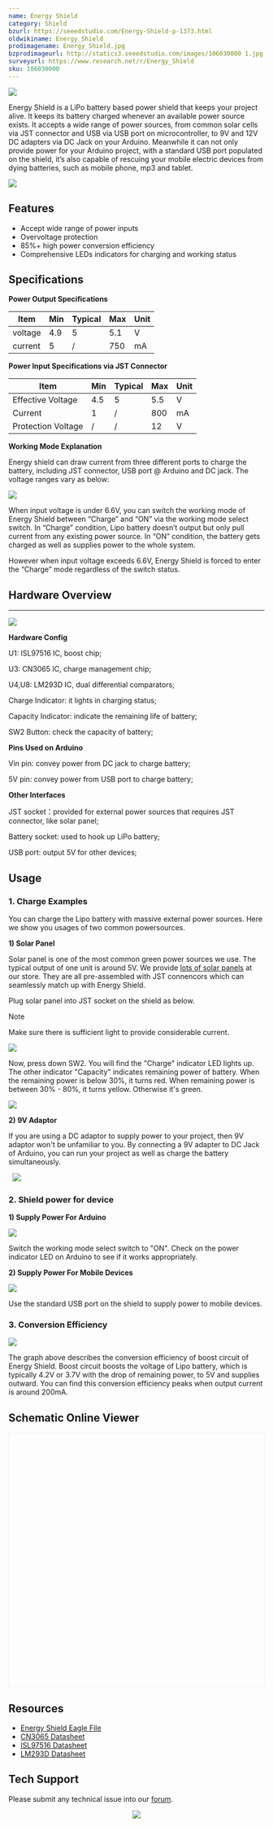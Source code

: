 ```yaml
---
name: Energy Shield
category: Shield
bzurl: https://seeedstudio.com/Energy-Shield-p-1373.html
oldwikiname: Energy_Shield
prodimagename: Energy_Shield.jpg
bzprodimageurl: http://statics3.seeedstudio.com/images/106030000 1.jpg
surveyurl: https://www.research.net/r/Energy_Shield
sku: 106030000
---
```


![](https://raw.githubusercontent.com/SeeedDocument/Energy_Shield/master/img/Energy_Shield.jpg)

Energy Shield is a LiPo battery based power shield that keeps your project alive. It keeps its battery charged whenever an available power source exists. It accepts a wide range of power sources, from common solar cells via JST connector and USB via USB port on microcontroller, to 9V and 12V DC adapters via DC Jack on your Arduino. Meanwhile it can not only provide power for your Arduino project, with a standard USB port populated on the shield, it’s also capable of rescuing your mobile electric devices from dying batteries, such as mobile phone, mp3 and tablet.

[![](https://files.seeedstudio.com/wiki/common/Get_One_Now_Banner.png)](http://www.seeedstudio.com/energy-shield-p-1373.html)

Features
--------

-   Accept wide range of power inputs
-   Overvoltage protection
-   85%+ high power conversion efficiency
-   Comprehensive LEDs indicators for charging and working status

Specifications
--------------

**Power Output Specifications**

| Item    | Min | Typical | Max | Unit |
|---------|-----|---------|-----|------|
| voltage | 4.9 | 5       | 5.1 | V    |
| current | 5   | /       | 750 | mA   |

**Power Input Specifications via JST Connector**

| Item               | Min | Typical | Max | Unit |
|--------------------|-----|---------|-----|------|
| Effective Voltage  | 4.5 | 5       | 5.5 | V    |
| Current            | 1   | /       | 800 | mA   |
| Protection Voltage | /   | /       | 12  | V    |

**Working Mode Explanation**

Energy shield can draw current from three different ports to charge the battery, including JST connector, USB port @ Arduino and DC jack. The voltage ranges vary as below:

![](https://raw.githubusercontent.com/SeeedDocument/Energy_Shield/master/img/Working_Mode_Explanation.jpg)

When input voltage is under 6.6V, you can switch the working mode of Energy Shield between “Charge” and “ON” via the working mode select switch. In “Charge” condition, Lipo battery doesn’t output but only pull current from any existing power source. In “ON” condition, the battery gets charged as well as supplies power to the whole system.

However when input voltage exceeds 6.6V, Energy Shield is forced to enter the “Charge” mode regardless of the switch status.


## Hardware Overview
---------

![](https://raw.githubusercontent.com/SeeedDocument/Energy_Shield/master/img/Energy_Shield_Interface_V2.0.jpg)

**Hardware Config**

U1: ISL97516 IC, boost chip;

U3: CN3065 IC, charge management chip;

U4,U8: LM293D IC, dual differential comparators;

Charge Indicator: it lights in charging status;

Capacity Indicator: indicate the remaining life of battery;

SW2 Button: check the capacity of battery;

**Pins Used on Arduino**

Vin pin: convey power from DC jack to charge battery;

5V pin: convey power from USB port to charge battery;

**Other Interfaces**

JST socket：provided for external power sources that requires JST connector, like solar panel;

Battery socket: used to hook up LiPo battery;

USB port: output 5V for other devices;

Usage
-----

### 1. Charge Examples

You can charge the Lipo battery with massive external power sources. Here we show you usages of two common powersources. 

**1) Solar Panel**    

Solar panel is one of the most common green power sources we use. The typical output of one unit is around 5V. We provide [lots of solar panels](http://www.seeedstudio.com/s/solar%20panel.html) at our store. They are all pre-assembled with JST connencors which can seamlessly match up with Energy Shield. 

Plug solar panel into JST socket on the shield as below.

<div class="admonition note">
<p class="admonition-title">Note</p>
Make sure there is sufficient light to provide considerable current.
</div>

![](https://raw.githubusercontent.com/SeeedDocument/Energy_Shield/master/img/Charge_using_Solar_Panel_.jpg)

Now, press down SW2. You will find the "Charge" indicator LED lights up. The other indicator "Capacity" indicates remaining power of battery. When the remaining power is below 30%, it turns red. When remaining power is between 30% - 80%, it turns yellow. Otherwise it's green.

![](https://raw.githubusercontent.com/SeeedDocument/Energy_Shield/master/img/Remaining_power_indicator.jpg)

**2) 9V Adaptor**    

If you are using a DC adaptor to supply power to your project, then 9V adaptor won't be unfamiliar to you. By connecting a 9V adapter to DC Jack of Arduino, you can run your project as well as charge the battery simultaneously.

 
![](https://raw.githubusercontent.com/SeeedDocument/Energy_Shield/master/img/Charge_using_9V_Jack.jpg)



### 2. Shield power for device

**1) Supply Power For Arduino**

![](https://raw.githubusercontent.com/SeeedDocument/Energy_Shield/master/img/Charge_for_Arduino.jpg)

Switch the working mode select switch to "ON". Check on the power indicator LED on Arduino to see if it works appropriately.

**2) Supply Power For Mobile Devices**

![](https://raw.githubusercontent.com/SeeedDocument/Energy_Shield/master/img/Charge_for_Phone.jpg)

Use the standard USB port on the shield to supply power to mobile devices.

### 3. Conversion Efficiency

![](https://raw.githubusercontent.com/SeeedDocument/Energy_Shield/master/img/Convert_effect.jpg)

The graph above describes the conversion efficiency of boost circuit of Energy Shield. Boost circuit boosts the voltage of Lipo battery, which is typically 4.2V or 3.7V with the drop of remaining power, to 5V and supplies outward. You can find this conversion efficiency peaks when output current is around 200mA.


## Schematic Online Viewer

<div class="altium-ecad-viewer" data-project-src="https://raw.githubusercontent.com/SeeedDocument/Energy_Shield/master/res/Energy_Shield_Eagel_File.zip" style="border-radius: 0px 0px 4px 4px; height: 500px; border-style: solid; border-width: 1px; border-color: rgb(241, 241, 241); overflow: hidden; max-width: 1280px; max-height: 700px; box-sizing: border-box;" />
</div>


Resources
---------

- [Energy Shield Eagle File](https://raw.githubusercontent.com/SeeedDocument/Energy_Shield/master/res/Energy_Shield_Eagel_File.zip)
- [CN3065 Datasheet](http://www.consonance-elec.com/pdf/datasheet/DSE-CN3065.pdf)
- [ISL97516 Datasheet](https://raw.githubusercontent.com/SeeedDocument/Energy_Shield/master/res/ISL97516.pdf)
- [LM293D Datasheet](https://raw.githubusercontent.com/SeeedDocument/Energy_Shield/master/res/LM293D.pdf)

<!-- This Markdown file was created from http://www.seeedstudio.com/wiki/Energy_Shield -->

## Tech Support
Please submit any technical issue into our [forum](http://forum.seeedstudio.com/). <br /><p style="text-align:center"><a href="https://www.seeedstudio.com/act-4.html?utm_source=wiki&utm_medium=wikibanner&utm_campaign=newproducts" target="_blank"><img src="https://files.seeedstudio.com/wiki/Wiki_Banner/new_product.jpg" /></a></p>